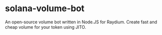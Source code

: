 # solana-volume-bot
An open-source volume bot written in Node.JS for Raydium. Create fast and cheap volume for your token using JITO.
